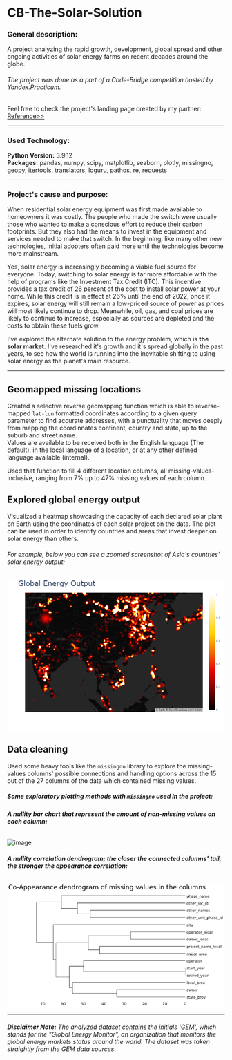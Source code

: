 # CB-The-Solar-Solution
### **General description:**
A project analyzing the rapid growth, development, global spread and other ongoing activities of solar energy farms on recent decades around the globe. <br>
###### The project was done as a part of a Code-Bridge competition hosted by Yandex.Practicum. <br>
Feel free to check the project's landing page created by my partner: [Reference>>](https://qiuhanzhou.github.io/CODEBRIDGE/)

---

### Used Technology:
**Python Version:** 3.9.12 <br>
**Packages:** pandas, numpy, scipy, matplotlib, seaborn, plotly, missingno, geopy, itertools, translators, loguru, pathos, re, requests

---
### **Project's cause and purpose:**
When residential solar energy equipment was first made available to homeowners it was costly. The people who made the switch were usually those who wanted to make a conscious effort to reduce their carbon footprints. But they also had the means to invest in the equipment and services needed to make that switch. In the beginning, like many other new technologies, initial adopters often paid more until the technologies become more mainstream.

Yes, solar energy is increasingly becoming a viable fuel source for everyone. Today, switching to solar energy is far more affordable with the help of programs like the Investment Tax Credit (ITC). This incentive provides a tax credit of 26 percent of the cost to install solar power at your home. While this credit is in effect at 26% until the end of 2022, once it expires, solar energy will still remain a low-priced source of power as prices will most likely continue to drop. Meanwhile, oil, gas, and coal prices are likely to continue to increase, especially as sources are depleted and the costs to obtain these fuels grow.

I've explored the alternate solution to the energy problem, which is **the solar market**. I've researched it's growth and it's spread globally in the past years, to see how the world is running into the inevitable shifting to using solar energy as the planet's main resource.

---
## Geomapped missing locations

Created a selective reverse geomapping function which is able to reverse-mapped `lat-lon` formatted coordinates according to a given query parameter to find accurate addresses, with a punctuality that moves deeply from mapping the coordinnates continent, country and state, up to the suburb and street name. <br>
Values are available to be received both in the English language (The default), in the local language of a location, or at any other defined language available (internal). <br>

Used that function to fill 4 different location columns, all missing-values-inclusive, ranging from 7% up to 47% missing values of each column. 


## Explored global energy output

Visualized a heatmap showcasing the capacity of each declared solar plant on Earth using the coordinates of each solar project on the data. The plot can be used in order to identify countries and areas that invest deeper on solar energy than others. <br>
###### *For example, below you can see a zoomed screenshot of Asia's countries' solar energy output:*<br>

![A zoomed look of china](https://github.com/liorleiba/CB-The-Solar-Solution/blob/solar-patch-2/images/newplot%20(1).png)


## Data cleaning

Used some heavy tools like the `missingno` library to explore the missing-values columns' possible connections and handling options across the 15 out of the 27 columns of the data which contained missing values.

##### Some exploratory plotting methods with `missingno` used in the project:

###### ***A nullity bar chart that represent the amount of non-missing values on each column:*** 
![image](https://user-images.githubusercontent.com/117908614/201458019-b539f62e-f3d3-42b1-b8aa-990ea1448d26.png)
###### ***A nullity correlation dendrogram; the closer the connected columns' tail, the stronger the appearance correlation:***
![image](https://github.com/liorleiba/CB-The-Solar-Solution/blob/solar-patch-2/images/image.png)

---

###### ***Disclaimer Note:*** *The analyzed dataset contains the initials '[GEM](https://globalenergymonitor.org/)', which stands for the "Global Energy Monitor", an organization that monitors the global energy markets status around the world. The dataset was taken straightly from the GEM data sources.*
